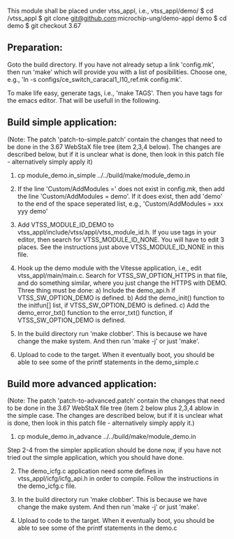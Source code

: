 This module shall be placed under vtss_appl, i.e., vtss_appl/demo/
$ cd <webstax-source-root>/vtss_appl
$ git clone git@github.com:microchip-ung/demo-appl demo
$ cd demo
$ git checkout 3.67


Preparation:
------------
Goto the build directory. If you have not already setup a link 'config.mk', then run
'make' which will provide you with a list of posibilities. Choose one, e.g.,
'ln -s configs/ce_switch_caracal1_l10_ref.mk config.mk'.


To make life easy, generate tags, i.e., 'make TAGS'. Then you have tags for the emacs
editor. That will be usefull in the following.


Build simple application:
-------------------------
(Note: The patch 'patch-to-simple.patch' contain the changes that need to be done
in the 3.67 WebStaX file tree (item 2,3,4 below). The changes are described below,
but if it is unclear what is done, then look in this patch file - alternatively
simply apply it)

1) cp module_demo.in_simple ../../build/make/module_demo.in

2) If the line 'Custom/AddModules =' does not exist in config.mk, then add the line
'Custom/AddModules = demo'. If it does exist, then add 'demo' to the end of the
space seperated list, e.g., 'Custom/AddModules = xxx yyy demo'

3) Add VTSS_MODULE_ID_DEMO to vtss_appl/include/vtss/appl/vtss_module_id.h.
If you use tags in your editor, then search for VTSS_MODULE_ID_NONE.
You will have to edit 3 places. See the instructions just above
VTSS_MODULE_ID_NONE in this file.

4) Hook up the demo module with the Vitesse application, i.e., edit 
vtss_appl/main/main.c. Search for VTSS_SW_OPTION_HTTPS in that file,
and do something similar, where you just change the HTTPS with DEMO.
Three thing must be done:
 a) Include the demo_api.h if VTSS_SW_OPTION_DEMO is defined.
 b) Add the demo_init() function to the initfun[] list, if
    VTSS_SW_OPTION_DEMO is defined.
 c) Add the demo_error_txt() function to the error_txt() function,
    if VTSS_SW_OPTION_DEMO is defined.

5) In the build directory run 'make clobber'. This is because we have
change the make system. And then run 'make -j' or just 'make'.

6) Upload to code to the target. When it eventually boot, you should
be able to see some of the printf statements in the demo_simple.c


Build more advanced application:
--------------------------------
(Note: The patch 'patch-to-advanced.patch' contain the changes that need to be done
in the 3.67 WebStaX file tree (item 2 below plus 2,3,4 ablow in the simple case.
The changes are described below, but if it is unclear what is done, then look in
this patch file - alternatively simply apply it.)

1) cp module_demo.in_advance ../../build/make/module_demo.in

Step 2-4 from the simpler application should be done now, if you have
not tried out the simple application, which you should have done.

2) The demo_icfg.c application need some defines in vtss_appl/icfg/icfg_api.h
in order to compile. Follow the instructions in the demo_icfg.c file.

3) In the build directory run 'make clobber'. This is because we have
change the make system. And then run 'make -j' or just 'make'.

4) Upload to code to the target. When it eventually boot, you should
be able to see some of the printf statements in the demo.c
